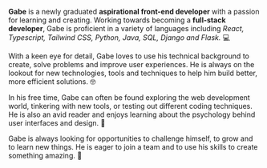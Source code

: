 
<p><strong>Gabe</strong> is a newly graduated <strong>aspirational front-end developer</strong> with a passion for learning and creating. Working towards becoming a <strong>full-stack developer</strong>, Gabe is proficient in a variety of languages including <em>React, Typescript, Tailwind CSS, Python, Java, SQL, Django and Flask.</em> 💻

With a keen eye for detail, Gabe loves to use his technical background to create, solve problems and improve user experiences. He is always on the lookout for new technologies, tools and techniques to help him build better, more efficient solutions. 🤓

In his free time, Gabe can often be found exploring the web development world, tinkering with new tools, or testing out different coding techniques. He is also an avid reader and enjoys learning about the psychology behind user interfaces and design. 📖

Gabe is always looking for opportunities to challenge himself, to grow and to learn new things. He is eager to join a team and to use his skills to create something amazing. 🤗</p>
